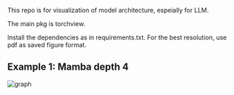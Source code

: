 This repo is for visualization of model architecture, espeially for LLM. 

The main pkg is torchview.

Install the dependencies as in requirements.txt. For the best resolution, use pdf as saved figure format. 

## Example 1: Mamba depth 4
![graph](mamba_graph_4.png)